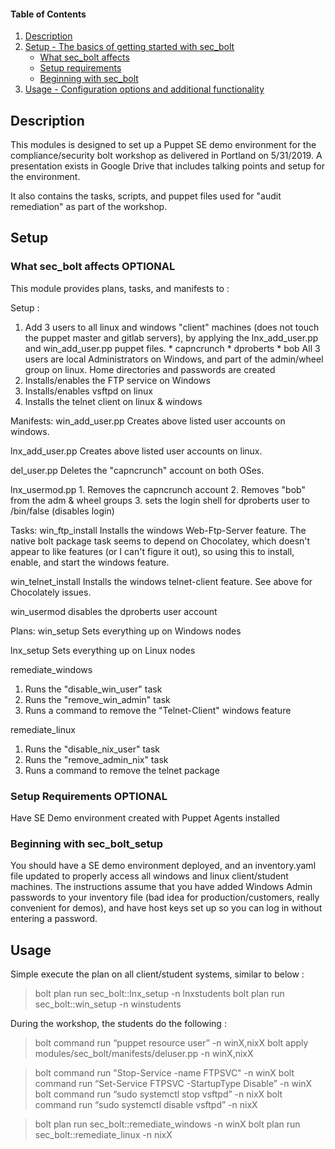 
#### Table of Contents

1. [Description](#description)
2. [Setup - The basics of getting started with sec_bolt](#setup)
    * [What sec_bolt affects](#what-sec_bolt-affects)
    * [Setup requirements](#setup-requirements)
    * [Beginning with sec_bolt](#beginning-with-sec_bolt)
3. [Usage - Configuration options and additional functionality](#usage)

## Description

This modules is designed to set up a Puppet SE demo environment for the compliance/security bolt workshop as delivered in Portland on 5/31/2019.  A presentation exists in Google Drive that includes talking points and setup for the environment. 

It also contains the tasks, scripts, and puppet files used for "audit remediation" as part of the workshop.

## Setup

### What sec_bolt affects **OPTIONAL**

This module provides plans, tasks, and manifests to :

Setup :
  1. Add 3 users to all linux and windows "client" machines (does not touch the puppet master and gitlab servers), by applying the lnx_add_user.pp and win_add_user.pp puppet files.
    * capncrunch
    * dproberts
    * bob
    All 3 users are local Administrators on Windows, and part of the admin/wheel group on linux.
    Home directories and passwords are created
  2. Installs/enables the FTP service on Windows
  3. Installs/enables vsftpd on linux
  3. Installs the telnet client on linux & windows

Manifests:
  win_add_user.pp
    Creates above listed user accounts on windows.

  lnx_add_user.pp
    Creates above listed user accounts on linux.

  del_user.pp
    Deletes the "capncrunch" account on both OSes.

  lnx_usermod.pp
    1. Removes the capncrunch account
    2. Removes "bob" from the adm & wheel groups
    3. sets the login shell for dproberts user to /bin/false (disables login)

Tasks: 
  win_ftp_install
   Installs the windows Web-Ftp-Server feature.  The native bolt package task seems to depend on Chocolatey, which doesn't appear to like features (or I can't figure it out), so using this to install, enable, and start the windows feature.

  win_telnet_install
    Installs the windows telnet-client feature.  See above for Chocolately issues.

  win_usermod
    disables the dproberts user account

Plans:
  win_setup
    Sets everything up on Windows nodes

  lnx_setup
    Sets everything up on Linux nodes

  remediate_windows
   1. Runs the "disable_win_user" task
   2. Runs the "remove_win_admin" task
   3. Runs a command to remove the "Telnet-Client" windows feature

  remediate_linux
   1. Runs the "disable_nix_user" task
   2. Runs the "remove_admin_nix" task
   3. Runs a command to remove the telnet package

### Setup Requirements **OPTIONAL**

Have SE Demo environment created with Puppet Agents installed

### Beginning with sec_bolt_setup

You should have a SE demo environment deployed, and an inventory.yaml file updated to properly access all windows and linux client/student machines.  The instructions assume that you have added Windows Admin passwords to your inventory file (bad idea for production/customers, really convenient for demos), and have host keys set up so you can log in without entering a password.

## Usage

Simple execute the plan on all client/student systems, similar to below :

  > bolt plan run sec_bolt::lnx_setup -n lnxstudents 
  > bolt plan run sec_bolt::win_setup -n winstudents 

During the workshop, the students do the following :
  > bolt command run “puppet resource user” -n winX,nixX
  > bolt apply modules/sec_bolt/manifests/deluser.pp -n winX,nixX

  > bolt command run "Stop-Service -name FTPSVC" -n winX
  > bolt command run “Set-Service FTPSVC -StartupType Disable” -n winX 
  > bolt command run “sudo systemctl stop vsftpd” -n nixX
  > bolt command run “sudo systemctl disable vsftpd” -n nixX

  > bolt plan run sec_bolt::remediate_windows -n winX
  > bolt plan run sec_bolt::remediate_linux -n nixX

